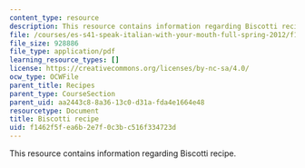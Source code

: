 ```yaml
---
content_type: resource
description: This resource contains information regarding Biscotti recipe.
file: /courses/es-s41-speak-italian-with-your-mouth-full-spring-2012/f1462f5fea6b2e7f0c3bc516f334723d_MITES_S41S12_recipe_11.pdf
file_size: 928886
file_type: application/pdf
learning_resource_types: []
license: https://creativecommons.org/licenses/by-nc-sa/4.0/
ocw_type: OCWFile
parent_title: Recipes
parent_type: CourseSection
parent_uid: aa2443c8-8a36-13c0-d31a-fda4e1664e48
resourcetype: Document
title: Biscotti recipe
uid: f1462f5f-ea6b-2e7f-0c3b-c516f334723d
---
```

This resource contains information regarding Biscotti recipe.